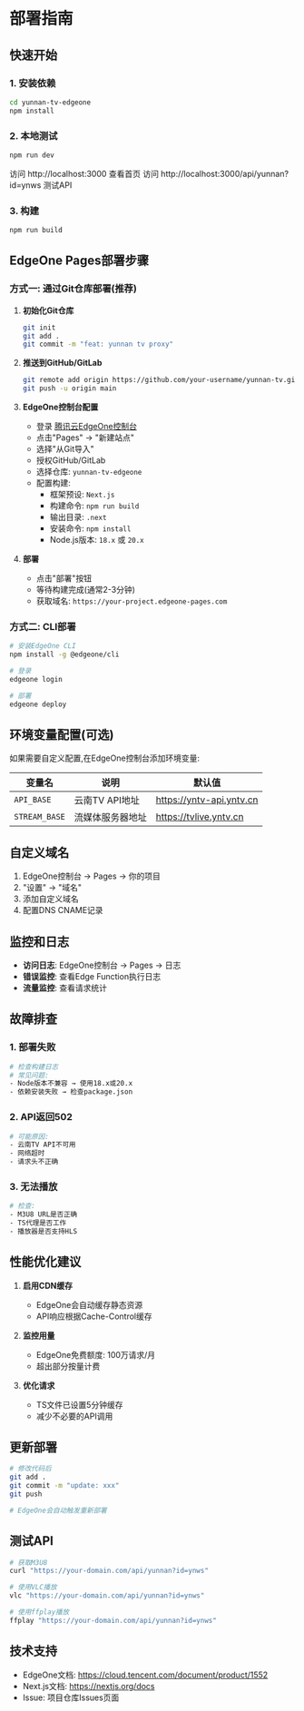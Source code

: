 # 部署指南

## 快速开始

### 1. 安装依赖

```bash
cd yunnan-tv-edgeone
npm install
```

### 2. 本地测试

```bash
npm run dev
```

访问 http://localhost:3000 查看首页
访问 http://localhost:3000/api/yunnan?id=ynws 测试API

### 3. 构建

```bash
npm run build
```

## EdgeOne Pages部署步骤

### 方式一: 通过Git仓库部署(推荐)

1. **初始化Git仓库**
   ```bash
   git init
   git add .
   git commit -m "feat: yunnan tv proxy"
   ```

2. **推送到GitHub/GitLab**
   ```bash
   git remote add origin https://github.com/your-username/yunnan-tv.git
   git push -u origin main
   ```

3. **EdgeOne控制台配置**
   - 登录 [腾讯云EdgeOne控制台](https://console.cloud.tencent.com/edgeone)
   - 点击"Pages" → "新建站点"
   - 选择"从Git导入"
   - 授权GitHub/GitLab
   - 选择仓库: `yunnan-tv-edgeone`
   - 配置构建:
     * 框架预设: `Next.js`
     * 构建命令: `npm run build`
     * 输出目录: `.next`
     * 安装命令: `npm install`
     * Node.js版本: `18.x` 或 `20.x`

4. **部署**
   - 点击"部署"按钮
   - 等待构建完成(通常2-3分钟)
   - 获取域名: `https://your-project.edgeone-pages.com`

### 方式二: CLI部署

```bash
# 安装EdgeOne CLI
npm install -g @edgeone/cli

# 登录
edgeone login

# 部署
edgeone deploy
```

## 环境变量配置(可选)

如果需要自定义配置,在EdgeOne控制台添加环境变量:

| 变量名 | 说明 | 默认值 |
|--------|------|--------|
| `API_BASE` | 云南TV API地址 | https://yntv-api.yntv.cn |
| `STREAM_BASE` | 流媒体服务器地址 | https://tvlive.yntv.cn |

## 自定义域名

1. EdgeOne控制台 → Pages → 你的项目
2. "设置" → "域名"
3. 添加自定义域名
4. 配置DNS CNAME记录

## 监控和日志

- **访问日志**: EdgeOne控制台 → Pages → 日志
- **错误监控**: 查看Edge Function执行日志
- **流量监控**: 查看请求统计

## 故障排查

### 1. 部署失败

```bash
# 检查构建日志
# 常见问题:
- Node版本不兼容 → 使用18.x或20.x
- 依赖安装失败 → 检查package.json
```

### 2. API返回502

```bash
# 可能原因:
- 云南TV API不可用
- 网络超时
- 请求头不正确
```

### 3. 无法播放

```bash
# 检查:
- M3U8 URL是否正确
- TS代理是否工作
- 播放器是否支持HLS
```

## 性能优化建议

1. **启用CDN缓存**
   - EdgeOne会自动缓存静态资源
   - API响应根据Cache-Control缓存

2. **监控用量**
   - EdgeOne免费额度: 100万请求/月
   - 超出部分按量计费

3. **优化请求**
   - TS文件已设置5分钟缓存
   - 减少不必要的API调用

## 更新部署

```bash
# 修改代码后
git add .
git commit -m "update: xxx"
git push

# EdgeOne会自动触发重新部署
```

## 测试API

```bash
# 获取M3U8
curl "https://your-domain.com/api/yunnan?id=ynws"

# 使用VLC播放
vlc "https://your-domain.com/api/yunnan?id=ynws"

# 使用ffplay播放
ffplay "https://your-domain.com/api/yunnan?id=ynws"
```

## 技术支持

- EdgeOne文档: https://cloud.tencent.com/document/product/1552
- Next.js文档: https://nextjs.org/docs
- Issue: 项目仓库Issues页面
